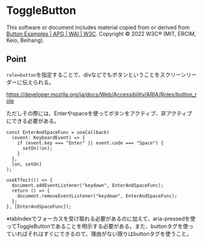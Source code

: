 # ToggleButton
This software or document includes material copied from or derived from [Button Examples | APG | WAI | W3C](https://www.w3.org/WAI/ARIA/apg/example-index/button/button.html). Copyright © 2022 W3C® (MIT, ERCIM, Keio, Beihang).


## Point
`role=button`を指定することで、divなどでもボタンということをスクリーンリーダーに伝えられる。

https://developer.mozilla.org/ja/docs/Web/Accessibility/ARIA/Roles/button_role

ただしその際には、Enterやspaceを使ってボタンをアクティブ、非アクティブにできる必要がある。

```tsx
const EnterAndSpaceFunc = useCallback(
  (event: KeyboardEvent) => {
    if (event.key === "Enter" || event.code === "Space") {
      setOn(!on);
    }
  },
  [on, setOn]
);

useEffect(() => {
  document.addEventListener("keydown", EnterAndSpaceFunc);
  return () => {
    document.removeEventListener("keydown", EnterAndSpaceFunc);
  };
}, [EnterAndSpaceFunc]);

```

※tabIndexでフォーカスを受け取れる必要があるのに加えて、aria-pressedを使ってToggleButtonであることを明示する必要がある。また、buttonタグを使っていればそれはすぐにできるので、理由がない限りはbuttonタグを使うこと。
